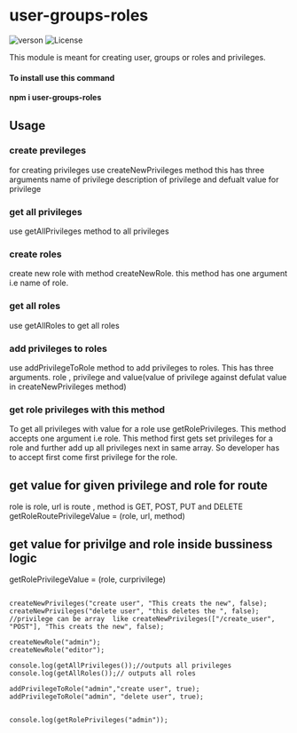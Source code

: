 # user-groups-roles
![verson](https://img.shields.io/badge/version-2.0.3-green.svg)
![License](https://img.shields.io/badge/License-MIT-yellowgreen.svg)


This module is meant for creating user, groups or roles and privileges.

#### To install use this command
**npm i user-groups-roles**

## Usage

### create previleges
for creating privileges use createNewPrivileges method this has three arguments name of privilege description of privilege and defualt value for privilege

### get all privileges
use getAllPrivileges method to all privileges

### create roles 
create new role with method createNewRole. this method has one argument i.e name of role.

### get all roles
use getAllRoles to get all roles

### add privileges to roles
use  addPrivilegeToRole method to add privileges to roles. This has three arguments. role , privilege and value(value of privilege against defulat value in createNewPrivileges method)

### get role privileges with this method 
To get all privileges with value for a role use getRolePrivileges. This method accepts one argument i.e role. This method first gets set privileges for a role and further add up all privileges next in same array. So developer has to accept first come first privilege for the role.


## get value for given privilege and role for route 
role is role, url is route , method is GET, POST, PUT and DELETE
getRoleRoutePrivilegeValue = (role, url, method)

## get value for privilge and role inside bussiness logic
getRolePrivilegeValue = (role, curprivilege)

```

createNewPrivileges("create user", "This creats the new", false);
createNewPrivileges("delete user", "this deletes the ", false);
//privilege can be array  like createNewPrivileges(["/create_user", "POST"], "This creats the new", false);

createNewRole("admin");
createNewRole("editor");

console.log(getAllPrivileges());//outputs all privileges
console.log(getAllRoles());// outputs all roles

addPrivilegeToRole("admin","create user", true);
addPrivilegeToRole("admin", "delete user", true);


console.log(getRolePrivileges("admin"));

````
